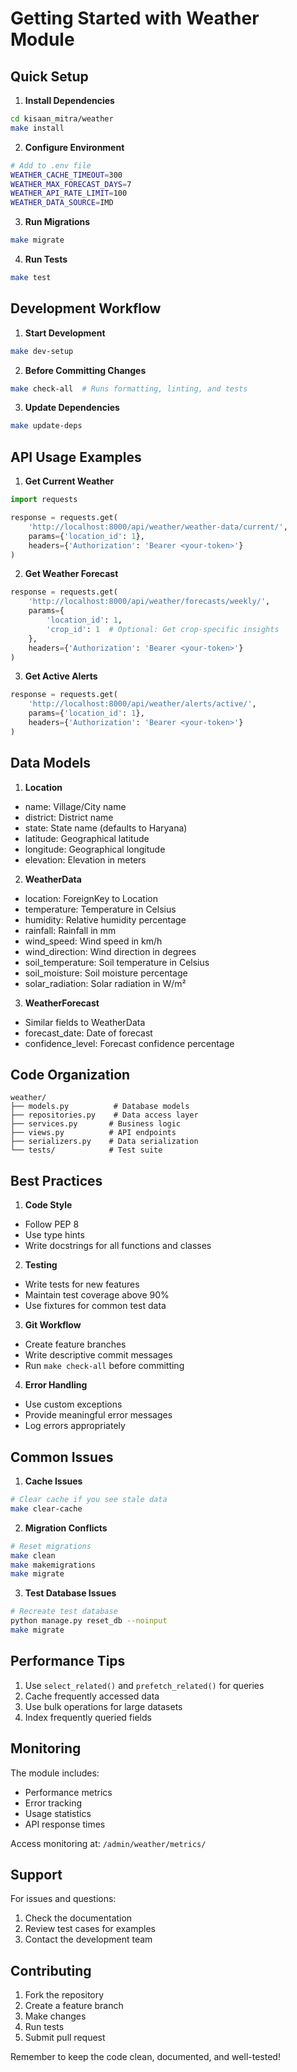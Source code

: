 # Getting Started with Weather Module

## Quick Setup

1. **Install Dependencies**
```bash
cd kisaan_mitra/weather
make install
```

2. **Configure Environment**
```bash
# Add to .env file
WEATHER_CACHE_TIMEOUT=300
WEATHER_MAX_FORECAST_DAYS=7
WEATHER_API_RATE_LIMIT=100
WEATHER_DATA_SOURCE=IMD
```

3. **Run Migrations**
```bash
make migrate
```

4. **Run Tests**
```bash
make test
```

## Development Workflow

1. **Start Development**
```bash
make dev-setup
```

2. **Before Committing Changes**
```bash
make check-all  # Runs formatting, linting, and tests
```

3. **Update Dependencies**
```bash
make update-deps
```

## API Usage Examples

1. **Get Current Weather**
```python
import requests

response = requests.get(
    'http://localhost:8000/api/weather/weather-data/current/',
    params={'location_id': 1},
    headers={'Authorization': 'Bearer <your-token>'}
)
```

2. **Get Weather Forecast**
```python
response = requests.get(
    'http://localhost:8000/api/weather/forecasts/weekly/',
    params={
        'location_id': 1,
        'crop_id': 1  # Optional: Get crop-specific insights
    },
    headers={'Authorization': 'Bearer <your-token>'}
)
```

3. **Get Active Alerts**
```python
response = requests.get(
    'http://localhost:8000/api/weather/alerts/active/',
    params={'location_id': 1},
    headers={'Authorization': 'Bearer <your-token>'}
)
```

## Data Models

1. **Location**
- name: Village/City name
- district: District name
- state: State name (defaults to Haryana)
- latitude: Geographical latitude
- longitude: Geographical longitude
- elevation: Elevation in meters

2. **WeatherData**
- location: ForeignKey to Location
- temperature: Temperature in Celsius
- humidity: Relative humidity percentage
- rainfall: Rainfall in mm
- wind_speed: Wind speed in km/h
- wind_direction: Wind direction in degrees
- soil_temperature: Soil temperature in Celsius
- soil_moisture: Soil moisture percentage
- solar_radiation: Solar radiation in W/m²

3. **WeatherForecast**
- Similar fields to WeatherData
- forecast_date: Date of forecast
- confidence_level: Forecast confidence percentage

## Code Organization

```
weather/
├── models.py          # Database models
├── repositories.py    # Data access layer
├── services.py       # Business logic
├── views.py          # API endpoints
├── serializers.py    # Data serialization
└── tests/            # Test suite
```

## Best Practices

1. **Code Style**
- Follow PEP 8
- Use type hints
- Write docstrings for all functions and classes

2. **Testing**
- Write tests for new features
- Maintain test coverage above 90%
- Use fixtures for common test data

3. **Git Workflow**
- Create feature branches
- Write descriptive commit messages
- Run `make check-all` before committing

4. **Error Handling**
- Use custom exceptions
- Provide meaningful error messages
- Log errors appropriately

## Common Issues

1. **Cache Issues**
```bash
# Clear cache if you see stale data
make clear-cache
```

2. **Migration Conflicts**
```bash
# Reset migrations
make clean
make makemigrations
make migrate
```

3. **Test Database Issues**
```bash
# Recreate test database
python manage.py reset_db --noinput
make migrate
```

## Performance Tips

1. Use `select_related()` and `prefetch_related()` for queries
2. Cache frequently accessed data
3. Use bulk operations for large datasets
4. Index frequently queried fields

## Monitoring

The module includes:
- Performance metrics
- Error tracking
- Usage statistics
- API response times

Access monitoring at: `/admin/weather/metrics/`

## Support

For issues and questions:
1. Check the documentation
2. Review test cases for examples
3. Contact the development team

## Contributing

1. Fork the repository
2. Create a feature branch
3. Make changes
4. Run tests
5. Submit pull request

Remember to keep the code clean, documented, and well-tested!